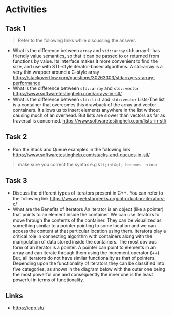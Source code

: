 # Activities

## Task 1

> Refer to the following links while discussing the answer.

- What is the difference between `array` and `std::array`
std::array-It has friendly value semantics, so that it can be passed to or returned from functions by value. Its interface makes it more convenient to find the size, and use with STL-style iterator-based algorithms.
A std::array is a very thin wrapper around a C-style array
  https://stackoverflow.com/questions/30263303/stdarray-vs-array-performance
- What is the difference between `std::array` and `std::vector`
  https://www.softwaretestinghelp.com/arrays-in-stl/
- What is the difference between `std::list` and `std::vector`
Lists-The list is a container that overcomes this drawback of the array and vector containers. It allows us to insert elements anywhere in the list without causing much of an overhead. But lists are slower than vectors as far as traversal is concerned.
  https://www.softwaretestinghelp.com/lists-in-stl/

## Task 2

- Run the Stack and Queue examples in the following link
  https://www.softwaretestinghelp.com/stacks-and-queues-in-stl/

> make sure you correct the syntax e.g `&lt;int&gt; becomes  <int>`

## Task 3

- Discuss the different types of iterators present in C++. You can refer to the following link
  https://www.geeksforgeeks.org/introduction-iterators-c/
- What are the Benefits of Iterators
An iterator is an object (like a pointer) that points to an element inside the container. We can use iterators to move through the contents of the container. They can be visualized as something similar to a pointer pointing to some location and we can access the content at that particular location using them. Iterators play a critical role in connecting algorithm with containers along with the manipulation of data stored inside the containers. The most obvious form of an iterator is a pointer. A pointer can point to elements in an array and can iterate through them using the increment operator (++). But, all iterators do not have similar functionality as that of pointers. Depending upon the functionality of iterators they can be classified into five categories, as shown in the diagram below with the outer one being the most powerful one and consequently the inner one is the least powerful in terms of functionality.
## Links

- https://cpp.sh/
